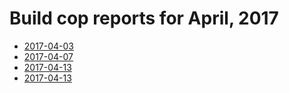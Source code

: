 # Build cop reports for April, 2017

* [2017-04-03](https://bitbucket.org/osrf/gazebo/wiki/buildcop/2017/04/03)
* [2017-04-07](https://bitbucket.org/osrf/gazebo/wiki/buildcop/2017/04/07)
* [2017-04-13](https://bitbucket.org/osrf/gazebo/wiki/buildcop/2017/04/13)
* [2017-04-13](https://bitbucket.org/osrf/gazebo/wiki/buildcop/2017/04/20)